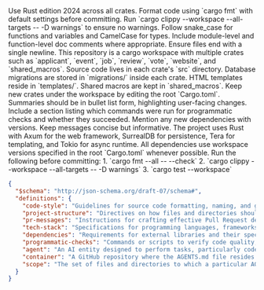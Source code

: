 <agent-spec>
  <code-style>
    Use Rust edition 2024 across all crates. Format code using `cargo fmt` with default settings before committing. Run `cargo clippy --workspace --all-targets -- -D warnings` to ensure no warnings. Follow snake_case for functions and variables and CamelCase for types. Include module-level and function-level doc comments where appropriate. Ensure files end with a single newline.
  </code-style>
  <project-structure>
    This repository is a cargo workspace with multiple crates such as `applicant`, `event`, `job`, `review`, `vote`, `website`, and `shared_macros`. Source code lives in each crate's `src` directory. Database migrations are stored in `migrations/` inside each crate. HTML templates reside in `templates/`. Shared macros are kept in `shared_macros`. Keep new crates under the workspace by editing the root `Cargo.toml`.
  </project-structure>
  <pr-messages>
    Summaries should be in bullet list form, highlighting user-facing changes. Include a section listing which commands were run for programmatic checks and whether they succeeded. Mention any new dependencies with versions. Keep messages concise but informative.
  </pr-messages>
  <tech-stack>
    The project uses Rust with Axum for the web framework, SurrealDB for persistence, Tera for templating, and Tokio for async runtime. All dependencies use workspace versions specified in the root `Cargo.toml` whenever possible.
  </tech-stack>
  <programmatic-checks>
    Run the following before committing:
    1. `cargo fmt --all -- --check`
    2. `cargo clippy --workspace --all-targets -- -D warnings`
    3. `cargo test --workspace`
  </programmatic-checks>
</agent-spec>

```json
{
  "$schema": "http://json-schema.org/draft-07/schema#",
  "definitions": {
    "code-style": "Guidelines for source code formatting, naming, and general appearance.",
    "project-structure": "Directives on how files and directories should be organized.",
    "pr-messages": "Instructions for crafting effective Pull Request descriptions.",
    "tech-stack": "Specifications for programming languages, frameworks, and tools.",
    "dependencies": "Requirements for external libraries and their specific versions.",
    "programmatic-checks": "Commands or scripts to verify code quality, functionality, or adherence to standards.",
    "agent": "An AI entity designed to perform tasks, particularly code generation and modification.",
    "container": "A GitHub repository where the AGENTS.md file resides.",
    "scope": "The set of files and directories to which a particular AGENTS.md file's instructions apply."
  }
}
```
